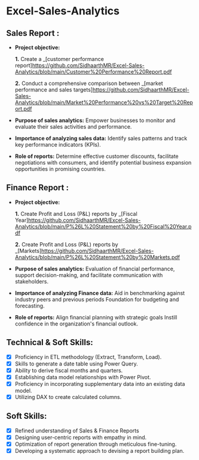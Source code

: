 # Excel-Sales-Analytics
## Sales Report :


- **Project objective:** 

    **1.** Create a _[customer performance report]https://github.com/SidhaarthMR/Excel-Sales-Analytics/blob/main/Customer%20Performance%20Report.pdf

    **2.** Conduct a comprehensive comparison between _[market performance and sales targets]https://github.com/SidhaarthMR/Excel-Sales-Analytics/blob/main/Market%20Performance%20vs%20Target%20Report.pdf

- **Purpose of sales analytics:** Empower businesses to monitor and evaluate their sales activities and performance.

- **Importance of analyzing sales data:** Identify sales patterns and track key performance indicators (KPIs).

- **Role of reports:** Determine effective customer discounts, facilitate negotiations with consumers, and identify potential business expansion opportunities in promising countries.


## Finance Report :

- **Project objective:** 

    **1.** Create Profit and Loss (P&L) reports by _[Fiscal Year]https://github.com/SidhaarthMR/Excel-Sales-Analytics/blob/main/P%26L%20Statement%20by%20Fiscal%20Year.pdf

   **2.** Create Profit and Loss (P&L) reports by _[Markets]https://github.com/SidhaarthMR/Excel-Sales-Analytics/blob/main/P%26L%20Statement%20by%20Markets.pdf

- **Purpose of sales analytics:** Evaluation of financial performance, support decision-making, and facilitate communication with stakeholders.

- **Importance of analyzing Finance data:** Aid in benchmarking against industry peers and previous periods Foundation for budgeting and forecasting.

- **Role of reports:** Align financial planning with strategic goals Instill confidence in the organization's financial outlook.


## Technical & Soft Skills:
- [x]	Proficiency in ETL methodology (Extract, Transform, Load).
- [x]	Skills to generate a date table using Power Query.
- [x]	Ability to derive fiscal months and quarters.
- [x]	Establishing data model relationships with Power Pivot.
- [x]	Proficiency in incorporating supplementary data into an existing data model.
- [x]	Utilizing DAX to create calculated columns.

## Soft Skills:
- [x]	Refined understanding of Sales & Finance Reports
- [x]	Designing user-centric reports with empathy in mind.
- [x]	Optimization of report generation through meticulous fine-tuning.
- [x]	Developing a systematic approach to devising a report building plan.

